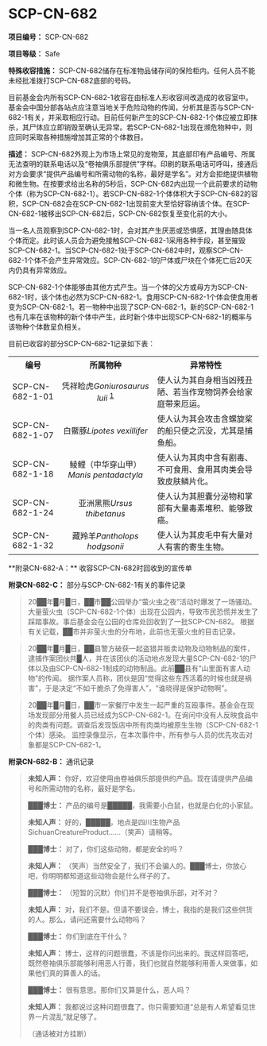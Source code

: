 # SCP-CN-682


**项目编号：** SCP-CN-682

**项目等级：** Safe

**特殊收容措施：** SCP-CN-682储存在标准物品储存间的保险柜内。任何人员不能未经批准拨打SCP-CN-682底部的号码。

目前基金会内所有SCP-CN-682-1收容在由标准人形收容间改造成的收容室中。基金会中国分部各站点应注意当地关于危险动物的传闻，分析其是否与SCP-CN-682-1有关，并采取相应行动。目前任何新产生的SCP-CN-682-1个体应被立即抹杀，其尸体应立即销毁至确认无异常。若SCP-CN-682-1出现在濒危物种中，则应同时采取各种措施增加其正常的个体数目。

**描述：** SCP-CN-682外观上为市场上常见的宠物笼，其底部印有产品编号、所属无法查明的联系电话以及“卷袖俱乐部提供”字样。印刷的联系电话可呼叫，接通后对方会要求“提供产品编号和所需动物的名称，最好是学名”。对方会拒绝提供植物和微生物。在按要求给出名称的5秒后，SCP-CN-682内出现一个此前要求的动物个体（称为SCP-CN-682-1）。若SCP-CN-682-1个体体积大于SCP-CN-682的容积，SCP-CN-682会在SCP-CN-682-1出现前变大至恰好容纳该个体。在SCP-CN-682-1被移出SCP-CN-682后，SCP-CN-682恢复至变化前的大小。

当一名人员观察到SCP-CN-682-1时，会对其产生厌恶或恐惧感，其理由随具体个体而定。此时该人员会为避免接触SCP-CN-682-1采用各种手段，甚至摧毁SCP-CN-682-1。当SCP-CN-682-1处于SCP-CN-682中时，观察SCP-CN-682-1个体不会产生异常效应。SCP-CN-682-1的尸体或尸块在个体死亡后20天内仍具有异常效应。

SCP-CN-682-1个体能够由其他方式产生。当一个体的父方或母方为SCP-CN-682-1时，该个体也必然为SCP-CN-682-1。食用SCP-CN-682-1个体会使食用者变为SCP-CN-682-1。若一物种中出现了SCP-CN-682-1，新的SCP-CN-682-1也有几率在该物种的新个体中产生，此时新个体中出现SCP-CN-682-1的概率与该物种个体数呈负相关。

目前已收容的部分SCP-CN-682-1记录如下表：
<table class='wiki-content-table'>
 <tr>
  <th colspan='1' rowspan='1'>&#32534;&#21495;</th>
  <th colspan='1' rowspan='1'>&#25152;&#23646;&#29289;&#31181;</th>
  <th colspan='1' rowspan='1'>&#24322;&#24120;&#29305;&#24615;</th>
 </tr>
 <tr>
  <td colspan='1' rowspan='1'>SCP-CN-682-1-01</td>
  <td colspan='1'
      rowspan='1'
      style='text-align: center;'>
   <span class='ruby'>&#20973;&#31077;&#30545;&#34382;<em>Goniurosaurus luii</em></span>
   <sup class='footnoteref'>
    <a shape='rect' class='footnoteref' id='footnoteref-1' href='javascript:;' onclick='WIKIDOT.page.utils.scrollToReference(&apos;footnote-1&apos;)'>1</a>
   </sup>
  </td>
  <td colspan='1' rowspan='1'>&#20351;&#20154;&#35748;&#20026;&#20854;&#33258;&#36523;&#30456;&#24403;&#20982;&#27531;&#19985;&#38475;&#12289;&#33509;&#24403;&#20316;&#23456;&#29289;&#39282;&#20859;&#20250;&#32473;&#23478;&#24237;&#24102;&#26469;&#21380;&#36816;&#12290;</td>
 </tr>
 <tr>
  <td colspan='1' rowspan='1'>SCP-CN-682-1-07</td>
  <td colspan='1'
      rowspan='1'
      style='text-align: center;'>
   <span class='ruby'>&#30333;&#40000;&#35930;<em>Lipotes vexillifer</em></span>
  </td>
  <td colspan='1' rowspan='1'>&#20351;&#20154;&#35748;&#20026;&#20854;&#20250;&#25915;&#20987;&#21547;&#34746;&#26059;&#26728;&#30340;&#33337;&#21482;&#20351;&#20043;&#27785;&#27809;&#65292;&#23588;&#20854;&#26159;&#25429;&#40060;&#33337;&#12290;</td>
 </tr>
 <tr>
  <td colspan='1' rowspan='1'>SCP-CN-682-1-18</td>
  <td colspan='1'
      rowspan='1'
      style='text-align: center;'>
   <span class='ruby'>&#40110;&#40100;&#65288;&#20013;&#21326;&#31359;&#23665;&#30002;&#65289;<em>Manis pentadactyla</em></span>
  </td>
  <td colspan='1' rowspan='1'>&#20351;&#20154;&#35748;&#20026;&#20854;&#32905;&#20013;&#21547;&#26377;&#21095;&#27602;&#12289;&#19981;&#21487;&#39135;&#29992;&#12289;&#39135;&#29992;&#20854;&#32905;&#31867;&#20250;&#23548;&#33268;&#30382;&#32932;&#40158;&#29255;&#21270;&#12290;</td>
 </tr>
 <tr>
  <td colspan='1' rowspan='1'>SCP-CN-682-1-24</td>
  <td colspan='1'
      rowspan='1'
      style='text-align: center;'>
   <span class='ruby'>&#20122;&#27954;&#40657;&#29066;<em>Ursus thibetanus</em></span>
  </td>
  <td colspan='1' rowspan='1'>&#20351;&#20154;&#35748;&#20026;&#20854;&#32966;&#22218;&#20998;&#27852;&#29289;&#21644;&#25484;&#37096;&#26377;&#22823;&#37327;&#27602;&#32032;&#22534;&#31215;&#12289;&#33021;&#22815;&#33268;&#30284;&#12290;</td>
 </tr>
 <tr>
  <td colspan='1' rowspan='1'>SCP-CN-682-1-32</td>
  <td colspan='1'
      rowspan='1'
      style='text-align: center;'>
   <span class='ruby'>&#34255;&#32666;&#32650;<em>Pantholops hodgsonii</em></span>
  </td>
  <td colspan='1' rowspan='1'>&#20351;&#20154;&#35748;&#20026;&#20854;&#30382;&#27611;&#20013;&#26377;&#22823;&#37327;&#23545;&#20154;&#26377;&#23475;&#30340;&#23492;&#29983;&#29983;&#29289;&#12290;</td>
 </tr>
</table>
**附录CN-682-A：** 收容SCP-CN-682时回收到的宣传单


**附录CN-682-C：** 部分与SCP-CN-682-1有关的事件记录


> 20██年█月█日，██市██公园举办“萤火虫之夜”活动时爆发了一场骚动。大量萤火虫（SCP-CN-682-1个体）出现在公园内，导致市民恐慌并发生了踩踏事故。事后基金会在公园的仓库处回收到了一批SCP-CN-682。
根据有关记载，██市并非萤火虫的分布地，此前也无萤火虫的目击记录。
> 


> 20██年█月█日，██县警方破获一起盗猎并贩卖动物及动物制品的案件，逮捕作案团伙共█人，并在该团伙的活动地点发现大量SCP-CN-682-1的尸体以及由SCP-CN-682-1制成的动物制品。此前██县有“山里面有害人动物”的传闻。
据作案人员称，团伙是因“觉得这些东西活着的时候也就是祸害”，于是决定“不如干脆杀了免得害人”，“谁晓得是保护动物啊”。
> 


> 20██年█月█日，██市一家餐厅中发生一起严重的互殴事件。基金会在现场发现部分用餐人员已经成为SCP-CN-682-1。在询问中没有人反映食品中的肉类有问题。调查后发现饭店中所有肉类均被原生生物（SCP-CN-682-1个体）感染。
监控录像显示，在本次事件中，所有参与人员的优先攻击对象都是SCP-CN-682-1。
> 

**附录CN-682-B：** 通讯记录


> **未知人声：** 你好，欢迎使用由卷袖俱乐部提供的产品。现在请提供产品编号和所需动物的名称，最好是学名。
> 
> **███博士：** 产品的编号是█████，我需要小白鼠，也就是白化的小家鼠。
> 
> **未知人声：** 好的，█████，地点是<span class='ruby'>&#22235;&#24029;&#29983;&#29289;&#20135;&#21697;SichuanCreatureProduct</span>……（笑声）请稍等。
> 
> **███博士：** 对了，你们这些动物，都是安全的吗？
> 
> **未知人声：** （笑声）当然安全了，我们不会骗人的。███博士，你放心吧，你明明都知道这些动物会是什么样子的了。
> 
> **███博士：** （短暂的沉默）你们并不是卷袖俱乐部，对不对？
> 
> **未知人声：** 对，我们不是。但请不要误会，博士，我指的是我们这些供货的人。那么，请问还需要什么动物吗？
> 
> **███博士：** 你们到底在干什么？
> 
> **未知人声：** 博士，这样的问题很蠢，不该是你问出来的。我这样回答吧，既然卷袖俱乐部能够利用恶人行善，我们也就自然能够利用善人来做事，如果他们真的算善人的话。
> 
> **███博士：** 很有意思。那你们又算是什么，恶人吗？
> 
> **未知人声：** 我都说过这种问题很蠢了。你只需要知道“总是有人希望看见世界一片混乱”就足够了。
> 
> （通话被对方挂断）
> 



